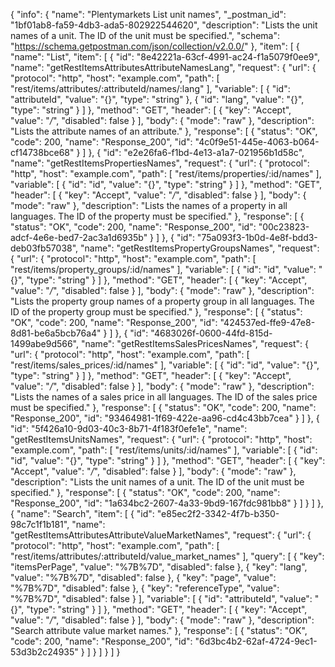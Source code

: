 {
  "info": {
    "name": "Plentymarkets List unit names",
    "_postman_id": "1bf01ab8-fa59-4db3-ada5-802922544620",
    "description": "Lists the unit names of a unit. The ID of the unit must be specified.",
    "schema": "https://schema.getpostman.com/json/collection/v2.0.0/"
  },
  "item": [
    {
      "name": "List",
      "item": [
        {
          "id": "8e42221a-63cf-4991-ac24-f1a5079f0ee9",
          "name": "getRestItemsAttributesAttributeNamesLang",
          "request": {
            "url": {
              "protocol": "http",
              "host": "example.com",
              "path": [
                "rest/items/attributes/:attributeId/names/:lang"
              ],
              "variable": [
                {
                  "id": "attributeId",
                  "value": "{}",
                  "type": "string"
                },
                {
                  "id": "lang",
                  "value": "{}",
                  "type": "string"
                }
              ]
            },
            "method": "GET",
            "header": [
              {
                "key": "Accept",
                "value": "*/*",
                "disabled": false
              }
            ],
            "body": {
              "mode": "raw"
            },
            "description": "Lists the attribute names of an attribute."
          },
          "response": [
            {
              "status": "OK",
              "code": 200,
              "name": "Response_200",
              "id": "4c0f9e51-445e-4063-b064-cf14738bce68"
            }
          ]
        },
        {
          "id": "e2e26fa6-f1bd-4e13-a1a7-021956b1d58c",
          "name": "getRestItemsPropertiesNames",
          "request": {
            "url": {
              "protocol": "http",
              "host": "example.com",
              "path": [
                "rest/items/properties/:id/names"
              ],
              "variable": [
                {
                  "id": "id",
                  "value": "{}",
                  "type": "string"
                }
              ]
            },
            "method": "GET",
            "header": [
              {
                "key": "Accept",
                "value": "*/*",
                "disabled": false
              }
            ],
            "body": {
              "mode": "raw"
            },
            "description": "Lists the names of a property in all languages. The ID of the property must be specified."
          },
          "response": [
            {
              "status": "OK",
              "code": 200,
              "name": "Response_200",
              "id": "00c23823-adcf-4e6e-bed7-2ac3a1d6935b"
            }
          ]
        },
        {
          "id": "75a093f3-1b0d-4e8f-bdd3-deb03fb57038",
          "name": "getRestItemsPropertyGroupsNames",
          "request": {
            "url": {
              "protocol": "http",
              "host": "example.com",
              "path": [
                "rest/items/property_groups/:id/names"
              ],
              "variable": [
                {
                  "id": "id",
                  "value": "{}",
                  "type": "string"
                }
              ]
            },
            "method": "GET",
            "header": [
              {
                "key": "Accept",
                "value": "*/*",
                "disabled": false
              }
            ],
            "body": {
              "mode": "raw"
            },
            "description": "Lists the property group names of a property group in all languages. The ID of the property group must be specified."
          },
          "response": [
            {
              "status": "OK",
              "code": 200,
              "name": "Response_200",
              "id": "424537ed-ffe9-47e8-8d81-be6a5bcb76a4"
            }
          ]
        },
        {
          "id": "4683026f-0600-44fd-815d-1499abe9d566",
          "name": "getRestItemsSalesPricesNames",
          "request": {
            "url": {
              "protocol": "http",
              "host": "example.com",
              "path": [
                "rest/items/sales_prices/:id/names"
              ],
              "variable": [
                {
                  "id": "id",
                  "value": "{}",
                  "type": "string"
                }
              ]
            },
            "method": "GET",
            "header": [
              {
                "key": "Accept",
                "value": "*/*",
                "disabled": false
              }
            ],
            "body": {
              "mode": "raw"
            },
            "description": "Lists the names of a sales price in all languages. The ID of the sales price must be specified."
          },
          "response": [
            {
              "status": "OK",
              "code": 200,
              "name": "Response_200",
              "id": "93464981-1f69-422e-aa96-cd4c43bb7cea"
            }
          ]
        },
        {
          "id": "5f426a10-9d03-40c3-8b71-4f183f0efe1e",
          "name": "getRestItemsUnitsNames",
          "request": {
            "url": {
              "protocol": "http",
              "host": "example.com",
              "path": [
                "rest/items/units/:id/names"
              ],
              "variable": [
                {
                  "id": "id",
                  "value": "{}",
                  "type": "string"
                }
              ]
            },
            "method": "GET",
            "header": [
              {
                "key": "Accept",
                "value": "*/*",
                "disabled": false
              }
            ],
            "body": {
              "mode": "raw"
            },
            "description": "Lists the unit names of a unit. The ID of the unit must be specified."
          },
          "response": [
            {
              "status": "OK",
              "code": 200,
              "name": "Response_200",
              "id": "1a634bc2-2607-4a33-9bd9-167fdc981bb8"
            }
          ]
        }
      ]
    },
    {
      "name": "Search",
      "item": [
        {
          "id": "e85ec2f2-3342-4f7b-b350-98c7c1f1b181",
          "name": "getRestItemsAttributesAttributeValueMarketNames",
          "request": {
            "url": {
              "protocol": "http",
              "host": "example.com",
              "path": [
                "rest/items/attributes/:attributeId/value_market_names"
              ],
              "query": [
                {
                  "key": "itemsPerPage",
                  "value": "%7B%7D",
                  "disabled": false
                },
                {
                  "key": "lang",
                  "value": "%7B%7D",
                  "disabled": false
                },
                {
                  "key": "page",
                  "value": "%7B%7D",
                  "disabled": false
                },
                {
                  "key": "referenceType",
                  "value": "%7B%7D",
                  "disabled": false
                }
              ],
              "variable": [
                {
                  "id": "attributeId",
                  "value": "{}",
                  "type": "string"
                }
              ]
            },
            "method": "GET",
            "header": [
              {
                "key": "Accept",
                "value": "*/*",
                "disabled": false
              }
            ],
            "body": {
              "mode": "raw"
            },
            "description": "Search attribute value market names."
          },
          "response": [
            {
              "status": "OK",
              "code": 200,
              "name": "Response_200",
              "id": "6d3bc4b2-62af-4724-9ec1-53d3b2c24935"
            }
          ]
        }
      ]
    }
  ]
}